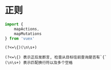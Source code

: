 # 正则

```javascript
import {
    mapActions,
    mapMutations
} from 'vuex'
```

``` regex
(?<=\{)(\n\s+)

(?<=\{) 表示正后发断言, 检查从目标往前查询是否有`{`
(\n\s+) 表示匹配换行符以及多个空格
```
